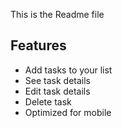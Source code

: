 This is the Readme file

## Features

- Add tasks to your list
- See task details
- Edit task details
- Delete task
- Optimized for mobile

